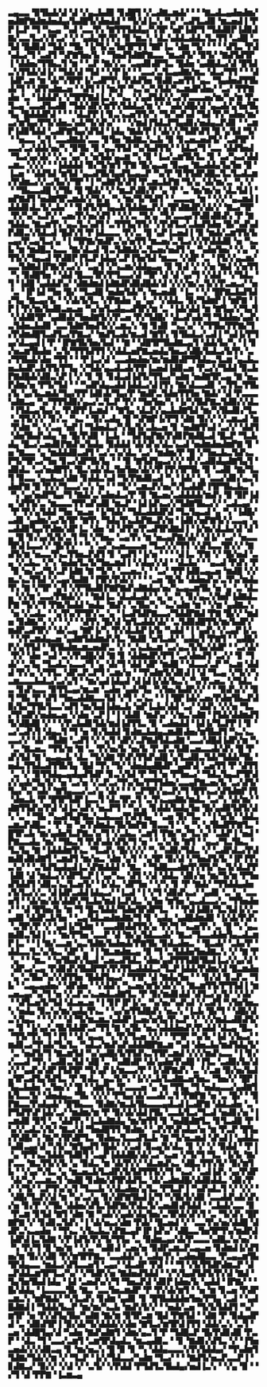 ▃▄▃▃▝▉▜▙▟▞▟▝▟▝▞▄▃▙▟▉▝▊▟█▜▝▞▃▟▇▃▆▟▞▝▝▝▇▃▟▃▄▟▅▟▆▞▅▟▇▛▇▟▆▟▅▟▄▞▙▟█▜▞▟▅▟▟▝▝▜▞▟▐▃▚▝▚▞▝▃▟▜▃▟▉▝▆▃▅▟▐▝▛▛▐▃▛▝▜▝▚▃▄▝▚▟▝▃▃▜▚▝▇▜▜▜▟▟▄▞▚▜▛▝▅▛▐▟▛▜▝▜▟▟▉▛▐▟▉▟▇▞▃▃▜▃▞▞▛▃▞▝▞▝▄▟▄▜▚▜▚▝▉▝▆▃▚▝▟▃▚▟▟▃▟▟▃▜▃▜▜▝▃▟█▝▃▜▟▝█▟▉▟▝▜▟▞▝▜▙▝▐▞▜▞▃▜▅▜▛▜▜▝▇▛▐▃▝▟▆▝▜▞▝▝▝▝▟▜▃▝▛▟▚▟▃▞▜▝▃▟▜▝▚▛▇▜▅▞▙▝▝▜▅▟▜▟▇▛▇▃▃▝▆▃▟▜▞▝▉▜▞▝▇▟▜▟▜▛▐▝▟▟▅▞▜▜▙▃▜▝▆▝▝▃▛▝▇▞▞▃▝▃▄▟▊▟▛▜▃▝█▟▅▝▄▟█▟▃▞▟▝█▜▟▃▚▜▜▟▞▟▐▞▝▜▟▞▟▝▜▟▝▝▞▛▐▞▝▝▃▃▞▃▜▃▄▟▇▞▆▃▝▟▃▞▜▜▝▝▝▟▐▟▛▃▆▝▆▝▟▞▚▜▛▛▐▞▃▟▛▜▚▝▛▟▟▜▅▝▉▟▊▃▅▜▜▝▄▃▝▜▄▟▅▟▜▜▙▟▞▜▝▝▟▜▚▟▆▃▅▝▝▟▜▝▐▝▆▞▛▝▚▃▚▞▚▜▟▞▚▃▆▟▛▟▅▞▝▃▞▝▛▛▇▟▅▝▃▝▐▟▟▟▚▝▞▜▛▛▇▟▐▃▚▝▚▃▝▞▄▟▜▟▞▞▃▞▛▃▃▃▅▞▆▞▚▞▆▝▛▃▜▃▄▝▃▃▟▜▃▟▉▝▜▟▞▟▛▞▆▜▚▜▟▟▃▞▆▝▞▝▚▟▞▟█▞▟▝▄▃▟▞▄▜▅▜▙▜▄▝█▟▟▟▛▟▝▝▝▝▟▃▛▛▐▝▊▃▚▃▅▜▜▞▚▝▜▞▚▟▚▟▝▜▟▝▛▞▚▟▅▞▆▞▃▞▆▜▄▞▛▜▞▟▅▃▚▟▞▜▞▟▚▞▝▝▝▞▆▟▐▜▟▃▛▜▄▟▊▞▅▟▄▃▛▟▊▝▝▃▆▛▐▟▉▜▟▟▝▃▟▛▇▜▄▞▟▜▟▝▐▟▄▝▇▟▞▛▐▝▟▞▞▞▜▟▛▟▜▝█▝▄▜▟▝▜▞▝▝▅▃▃▝▄▜▝▃▃▟▇▟▞▃▃▝▊▜▅▝▇▟▇▃▚▃▙▝▉▝▊▃▅▃▅▟▜▞▝▃▟▜▛▝▃▃▞▃▞▟▟▞▅▞▚▝▉▜▙▝▉▝▄▃▜▜▟▝▚▞▙▟▜▜▞▝▐▟▃▞▜▝▃▃▝▟▟▜▅▟▝▜▃▞▄▞▟▞▝▞▃▝▄▞▚▝▅▜▟▞▄▃▆▝▚▝▉▝▐▃▞▃▆▜▙▜▃▝▊▝▃▞▚▃▞▟▟▃▆▃▝▞▞▞▝▝▐▟▟▟▟▝▉▞▜▞▆▜▝▛▇▝█▞▄▃▅▝▉▃▄▝▇▃▟▟▄▜▄▜▅▝█▝▐▃▅▝▝▟▟▜▟▝▆▜▟▝▄▃▟▜▙▜▄▟▜▃▄▃▛▝▚▞▛▝▊▜▜▟▛▟█▃▜▃▜▃▟▃▆▞▛▟▆▃▞▞▃▞▙▞▞▜▛▝▐▝▚▟▇▜▞▟▜▝▛▃▆▃▙▛▇▝▜▞▄▝▟▞▆▞▃▝▚▝▞▝▝▜▙▃▃▟█▝▞▜▙▝█▝█▟▞▝▞▝▆▃▛▟▉▞▛▝▄▝▛▝▃▝▆▞▆▞▅▝▟▃▜▟▐▝▅▛▇▟▜▝▅▟▇▜▛▃▆▟▞▞▜▞▄▝▚▝▆▞▜▞▜▟▜▝▝▃▃▃▄▝▆▝▝▞▞▝▄▃▆▟▐▟▟▟▊▟▃▜▞▃▙▞▝▝▊▟▜▞▛▜▄▃▙▜▟▟▆▃▛▞▄▜▛▟▇▟▛▞▟▞▞▝▇▃▞▜▛▝▛▞▚▞▚▃▛▞▝▃▅▞▛▞▅▞▟▜▝▝▞▞▃▝▜▞▄▝▜▞▃▃▄▞▛▟▊▟▉▟▚▝▛▝▇▜▟▟▄▝▇▃▆▜▚▝▄▃▜▃▚▟▜▝▃▜▜▜▄▜▜▞▝▞▛▟▜▃▞▃▙▟▜▟▅▝█▞▚▟▚▟▛▟▉▃▚▜▟▃▟▝█▟▚▜▝▛▐▟▃▃▃▝▛▞▃▝█▝▄▛▐▃▅▟▐▝▉▝▆▟▞▃▆▜▜▞▙▃▄▞▛▃▄▜▃▞▄▝▐▝▜▛▇▞▆▟▛▃▚▞▅▜▜▝▆▃▅▞▃▜▃▞▞▞▛▟▟▟▉▝▅▝▚▃▙▝▆▝▆▟█▃▚▃▃▝▇▞▟▃▟▝▊▃▜▟▇▟▞▃▜▃▅▞▅▟▜▝▄▝▚▟▅▜▅▞▝▞▄▝▚▜▜▞▞▜▄▃▟▝▛▟▉▛▐▜▃▛▐▟▄▞▃▛▐▜▅▜▟▝▆▃▃▝▞▟▛▝▃▝▐▜▞▞▄▃▆▞▃▃▜▟▇▟▐▛▇▞▛▃▞▞▝▃▄▜▝▞▚▃▆▞▟▟▄▃▄▝▉▝▊▟▝▞▝▞▅▝▇▟▝▞▅▜▜▝▚▝▉▟█▜▅▝▝▟▟▝█▃▃▜▛▞▛▜▃▃▞▟▝▜▛▝▟▝▟▝▄▞▜▝▞▟▟▝▝▞▜▟▃▝▜▝▐▟█▝▄▟▟▟▚▞▝▟▇▟▆▟▐▟▇▟▛▟▉▟█▟▞▟▝▞▞▞▆▞▃▜▞▞▛▃▅▃▞▝▅▝▃▝▐▛▐▟▝▜▅▝█▞▝▜▃▟█▝▅▟▅▜▟▞▚▝▆▃▅▟▊▝▐▃▝▝▞▝█▛▇▃▙▟▜▟▞▜▄▝▇▃▄▞▙▝▝▞▟▞▙▜▃▝▞▛▇▟▅▝▄▝▄▞▝▞▟▟▃▝▉▞▜▟▆▛▐▝▆▛▇▝▐▛▐▝▛▞▆▞▙▟▉▃▅▃▅▝▚▞▅▜▃▟▄▃▟▜▛▞▆▝▃▝▐▟▞▟▟▝▆▝▇▜▄▞▞▜▄▜▝▞▟▟▉▜▛▝▄▟▉▟▞▜▅▟▇▜▞▞▛▃▅▝▛▞▜▟█▞▝▟▃▟▚▟▞▜▝▜▟▟▅▞▄▟▚▃▜▟▅▃▙▟▉▝▃▃▜▟▇▜▅▟▜▞▞▃▆▃▚▝▇▝▊▟▊▝▚▃▚▞▝▞▜▜▙▞▛▛▇▞▜▞▛▟▆▟█▜▃▟▜▃▞▛▇▃▞▝▆▟▜▃▟▞▆▃▟▝▇▜▚▝▊▜▙▟▃▞▃▟▐▝▚▟▐▞▛▜▄▞▟▃▄▟▐▝▛▝▐▛▇▜▙▜▅▞▙▟▝▝▇▝▝▟█▜▛▜▙▟▇▃▄▜▝▟▟▞▙▞▚▝▐▝▊▞▅▃▆▜▙▟▅▝▃▜▞▜▜▜▟▜▜▝▞▟▟▃▅▛▇▃▅▟▄▜▅▃▞▟█▞▙▟▃▞▙▜▚▝▃▞▜▜▙▟▞▟▅▝▜▜▝▝▝▛▐▃▞▟▝▃▃▟▅▟▅▞▆▞▆▟▉▟▛▜▜▟▄▃▜▃▆▝▄▃▙▃▅▃▙▟▛▃▙▜▜▞▛▜▄▝▞▜▟▞▄▃▟▃▟▞▛▛▐▃▅▟▐▟▉▃▅▝▛▃▞▞▜▟▟▝▉▃▙▛▇▟█▟▞▟▉▃▚▛▐▝▞▝▊▝▊▝▊▟▃▟▐▟▜▞▜▜▃▞▚▟▆▝▅▟▇▜▛▃▄▝▇▝▅▃▛▟▆▞▅▝▛▜▞▜▟▝▝▝▚▟▛▟▄▃▟▟▐▟▟▃▞▟▐▜▚▝▇▞▟▃▃▟▊▝▃▜▜▃▜▜▙▞▙▝▄▞▙▃▆▟▞▜▄▞▛▛▐▟▊▟▞▜▄▞▛▝▆▟▛▃▜▟▅▜▜▜▅▝▇▟▞▝▟▝▛▃▃▃▚▟▇▃▄▝▚▞▜▜▜▟▉▞▄▃▞▃▜▃▛▝▛▞▝▜▅▜▅▞▚▝▐▞▚▜▙▛▇▃▜▟▉▞▞▟▃▝▐▜▟▃▄▜▄▞▄▝▛▟▛▛▐▃▆▟▝▝▇▜▄▝▟▃▛▞▄▃▙▟▇▜▟▝▆▞▚▜▙▟▊▞▜▃▝▃▜▜▞▞▞▝▊▞▃▝▚▃▝▝▉▞▃▟▄▝█▝▚▛▇▛▐▞▛▜▝▟▇▝▉▞▞▝▞▃▆▃▟▝▆▝▛▟▆▝▚▝▞▃▄▝▅▛▐▝▜▟▅▟▃▞▚▜▄▜▞▃▙▃▅▝▊▝▅▟▇▜▚▟▝▃▞▞▝▟▟▜▝▟▅▜▙▟▚▟▄▝▅▝█▞▛▟▉▝▐▃▙▝▝▜▟▜▄▛▇▞▛▟▊▛▇▟█▃▟▝█▃▛▝▜▃▙▟▄▝█▃▞▃▅▟▊▛▇▟▚▞▙▟▄▝▉▟▟▟▝▟▞▟▚▞▟▃▚▃▟▝▅▟▆▟▅▟▆▛▇▝▊▝▅▝▇▃▃▝▄▝▆▟▟▟▉▃▟▜▝▃▞▃▚▞▟▃▝▃▞▝▆▟▆▞▛▝█▝▞▜▅▃▙▃▜▟▚▃▛▜▞▜▛▃▞▜▅▝▊▃▞▟▛▜▙▜▄▝▝▝▉▝▇▜▟▜▄▃▞▞▞▝▛▞▃▟▉▟▄▟▇▜▄▜▝▟▉▟▃▝▃▞▅▟█▜▚▝█▃▚▟▞▟▃▜▅▜▅▞▟▞▞▛▐▜▚▜▛▜▙▝▉▝▃▟▊▝▇▞▜▃▜▝▉▃▃▝▄▃▙▃▞▟▇▝▊▟▟▃▚▟▝▜▞▛▇▟▉▃▟▝▚▝▐▟▞▝▄▝▃▃▞▟▊▞▄▃▜▟▅▛▇▝█▝▛▞▞▜▃▃▞▃▚▝▅▝▝▝▜▞▝▃▆▃▛▞▅▞▚▜▃▟▟▛▐▜▛▜▙▃▙▃▝▝▚▝▄▞▅▟▛▜▄▞▜▝▇▟▞▃▚▟▅▟▃▞▛▝▉▝▇▃▅▞▃▟▟▟▟▞▆▟▚▝▉▝▉▛▐▟▄▝▟▜▜▞▃▝▆▃▃▃▜▜▚▟▚▟▉▝▆▃▛▝▐▟▐▟▚▃▞▞▜▟▇▜▙▃▞▞▝▃▟▃▄▞▝▝▛▝▛▞▄▜▟▟▝▜▅▝▅▃▅▝▐▞▜▟▞▝▜▟▃▟▟▟▛▟▝▜▃▜▄▃▟▝▄▝▚▝▐▟█▞▃▟▊▝▄▟▆▞▃▞▙▜▛▝▇▜▚▝▜▟▄▜▚▃▙▛▇▃▛▞▆▝▐▟▊▞▅▛▇▜▞▞▃▃▄▝▄▃▟▟▉▜▄▞▛▟▆▞▟▛▐▃▝▟▅▝▟▝▟▜▚▞▛▃▟▜▛▟▇▟▐▝▐▞▆▞▟▃▙▞▟▝▟▝▄▝█▝▊▞▄▞▙▜▞▃▜▝▜▝▞▜▅▃▝▃▄▜▚▝▆▝▅▃▄▛▇▞▟▞▝▟▐▞▝▃▞▝▅▃▃▜▛▟▐▃▃▞▞▝█▞▛▞▝▝▚▝▃▞▚▃▅▃▃▃▅▝▜▃▞▞▞▜▜▝▞▟▜▃▃▜▛▞▞▝▇▟▜▞▆▝▅▃▃▜▚▃▜▜▅▃▛▟▜▝▊▝▄▟▜▝▐▞▅▝▝▝▝▟▐▃▝▛▇▝▞▝█▞▅▟▝▃▄▝▞▃▙▃▝▞▚▝▅▟▅▜▃▜▞▜▅▃▆▟▐▝▞▟▄▞▞▟▝▝▟▃▙▞▝▝▄▃▟▝▛▟▚▝▛▝▉▝▅▞▃▞▜▞▃▛▐▟▇▝▇▝▜▞▚▝▃▃▅▃▚▝▝▃▞▝▛▛▐▟▉▃▄▃▅▝▆▟█▝▞▞▆▃▚▃▜▜▟▝▞▃▄▞▙▟▇▝▐▜▛▞▛▟▞▞▝▝▝▃▅▝█▞▙▝▟▟▅▟▚▞▃▜▚▞▆▟▄▜▚▝▇▝▞▜▛▝▄▜▝▞▛▜▙▟▊▛▇▛▇▟▚▟▇▟▄▞▅▞▚▃▄▃▆▜▙▝▅▝▄▝▃▝▟▃▄▝▞▞▆▝▃▃▞▛▇▟▞▞▝▝▇▟▐▃▝▟▃▟▃▟▞▝▄▝▄▝▚▝▊▞▄▃▚▜▅▛▐▟▇▟▃▛▇▝▜▞▞▜▝▛▇▞▙▟▟▝▅▟▄▝▇▟▚▝▃▜▙▞▚▝▚▃▚▟▆▝▆▝▝▞▆▝▄▟▇▃▚▝▅▝▞▃▟▃▝▝▄▜▚▞▛▜▛▞▃▝▄▝▐▃▟▜▟▛▇▃▃▞▜▟▟▛▇▟▝▛▇▝█▞▞▝▆▟▅▝▉▟▇▞▚▝▞▝▝▞▝▝▟▜▚▝█▞▟▝▆▜▃▟▟▞▟▞▝▃▜▟▉▟█▜▜▞▆▞▙▟▛▞▆▟▛▃▟▜▛▞▝▟▞▃▄▝▇▛▐▞▚▝▛▞▟▃▙▛▐▞▙▝▚▟▟▝▐▝▄▟▚▝▞▃▄▛▐▞▃▝▝▞▛▃▆▟▄▃▅▝▄▟▇▜▟▟▆▟▚▜▃▝▇▟▉▝▅▜▃▟▞▝▄▟▄▜▝▛▇▜▝▝▄▟█▞▛▞▄▜▜▟▝▝█▜▙▟▆▃▆▃▅▟▛▃▝▞▝▃▚▃▙▃▆▝▃▞▄▃▜▞▙▞▟▟▛▝▝▃▞▟▞▝▛▞▝▟▅▝▚▟▝▃▚▜▚▟█▞▟▝▇▝▊▝▟▟▆▟▛▞▛▜▝▃▞▟▅▟▜▝▃▞▞▝▊▝▜▟▞▝▃▜▄▝▜▃▟▃▚▃▃▞▜▝▄▝▟▞▜▝▟▟▝▟▛▝▆▟█▝▝▟▃▃▞▃▛▝▚▃▆▝▟▟▟▝▛▞▄▝▞▜▜▃▝▟▛▃▛▃▛▜▝▃▆▞▅▝▝▜▚▟▆▜▞▟▊▟▐▝▟▝▜▃▄▝▞▜▞▞▚▃▆▃▃▃▙▟▃▞▃▞▄▜▝▝▆▞▄▟▐▟▄▟▝▟▐▟▐▞▟▞▙▃▚▝▚▞▛▃▅▃▝▞▜▟▃▝▃▝▊▟▚▃▃▝▉▜▜▃▄▞▆▃▆▝▃▟▅▝▄▟▞▜▄▝▚▜▅▞▙▟▛▞▞▝▝▝▉▟▚▞▞▝▉▜▝▜▙▝▛▝▟▜▝▜▅▃▟▟▇▃▃▜▟▝▞▜▝▃▚▃▝▝▐▝█▛▐▟▞▃▅▞▛▟▅▜▙▃▛▟▉▞▙▞▜▜▙▜▃▃▚▟▜▝▆▞▙▟▐▟▅▃▙▝▅▛▐▃▙▞▟▟▝▃▞▝▟▟▚▝▞▞▅▝▜▃▞▜▚▟▛▞▅▟▅▃▅▝▞▟▅▝▃▛▐▝▐▝▟▟▊▝▆▟▚▞▝▞▆▃▚▟▇▝▐▜▟▞▟▟▆▟▜▜▞▟█▟█▝▞▝▝▞▛▃▙▟▊▜▟▞▆▟▐▟▜▜▃▝▉▝▃▟▅▟▟▝▐▟▐▞▜▃▛▛▐▝▊▝▃▞▃▟▚▜▝▟▄▃▜▝▜▝▅▝▊▞▙▟▟▝▊▟▆▃▙▟▄▃▆▟▊▟▅▞▆▜▙▟▜▝▚▃▚▃▃▃▞▞▝▟▞▝▜▟▇▝▃▟▜▝▞▝▄▜▝▟▛▞▃▛▇▟▜▟▃▟▇▝▃▃▞▟█▟▐▟▛▞▆▝▚▝▃▝▇▃▅▃▝▜▜▞▆▝▇▝▃▝▛▞▅▞▙▝▅▞▙▝▛▃▛▃▜▟▊▃▅▃▃▟▞▟▚▝█▝▛▟▚▜▟▝▇▝▄▃▄▃▙▝▟▃▝▜▞▟▇▝▛▟▚▜▜▟▚▟█▝▄▜▃▟▉▃▜▟▞▜▟▟▞▜▙▝▅▟▃▜▜▟▃▟▜▜▙▜▄▝█▟▝▜▚▝▜▞▝▟▅▟▄▟█▟▛▝▄▟▛▟▝▃▅▜▜▝▛▝▟▜▜▝▃▝▞▝▉▜▜▟▄▃▄▟▄▟▜▟▛▝▊▃▚▜▟▝▛▝▜▝▅▝▛▜▅▃▞▝▜▟▃▜▄▃▛▜▛▟▞▞▄▟▞▜▄▜▞▝▅▝▃▞▅▝▞▃▛▃▞▜▚▞▙▞▛▜▜▟▅▞▃▃▄▛▇▃▅▞▙▝▃▞▟▜▞▜▄▞▚▞▚▟▞▝▇▜▄▃▃▞▃▞▄▝▟▞▝▝▝▃▛▜▛▞▄▃▛▞▜▝█▜▚▃▞▟▜▟▆▛▐▜▝▟▅▃▙▝▛▝█▜▛▜▟▛▐▃▃▜▝▟▃▜▛▃▜▝▃▜▚▃▄▟▇▞▆▟▃▝▃▞▚▝▟▞▆▞▝▟▇▜▜▟▚▞▛▟▝▟▐▃▚▟▚▝▅▃▛▜▝▝▚▞▄▝▊▟▟▞▙▟▄▜▅▝█▞▄▟▉▜▟▜▞▟▚▝▃▝▝▜▙▝▚▃▟▜▄▛▇▃▚▃▙▃▃▞▛▟▜▜▄▝▝▃▅▝▉▞▜▃▝▝▐▝▅▜▞▝▟▟▃▃▆▃▛▟█▃▝▝▛▝▅▝▚▞▛▟▆▟▃▜▙▜▅▛▇▝▉▃▃▜▝▝▄▝▚▝▄▜▙▟▛▛▇▜▃▝█▜▛▃▙▝▆▞▄▟▅▜▃▛▇▃▚▞▜▝▞▃▙▃▝▃▆▜▝▛▇▞▚▞▜▃▚▞▝▃▙▛▐▝▅▟▝▛▇▃▃▟▄▝▆▞▝▜▙▃▜▝▛▟▚▟▞▟▜▞▜▝▅▝▝▃▚▞▙▝▇▜▝▝▄▃▞▜▃▜▙▃▝▜▃▜▄▝▇▝▐▟▟▟▆▜▚▃▝▜▃▟▚▝█▞▞▞▞▝▚▝▚▟▉▞▜▟▃▝▞▝▃▟▛▟▃▞▛▟▆▟▊▟▉▟▇▜▝▃▆▟▜▝▆▞▅▃▝▟▆▝▄▜▝▝▄▜▛▝▉▞▟▝▞▜▅▟▜▞▙▝▐▛▐▜▚▃▚▞▝▝▃▜▟▜▄▟▄▟▐▃▚▛▇▟▟▟▝▝▇▃▝▝▜▟█▃▃▟▆▜▚▜▜▞▚▃▜▞▟▃▛▛▐▟▉▝▟▝▆▟▃▞▞▟▛▜▃▛▐▝▄▞▚▃▝▟▜▝▞▟▝▟▟▃▝▟▊▞▅▝▆▞▜▞▆▝▛▜▅▟▜▟▟▜▝▟▉▃▚▃▜▃▅▜▞▝▐▞▟▃▝▟▛▜▅▝▝▞▚▝▊▝▛▝▇▟▞▝▜▜▟▟▄▟▅▞▙▜▃▞▞▃▝▟▐▟▛▃▟▟▐▟▄▃▞▝▐▃▟▝▐▝▞▜▝▟▉▟▚▃▞▝▄▟▊▝▃▝▄▝▃▃▅▜▝▝▟▞▅▞▟▞▟▟▛▞▜▃▙▞▆▟▐▃▛▟▃▝▄▜▅▝▆▜▅▝▄▃▟▃▃▞▃▝▜▜▅▟▅▞▝▝▟▝█▜▅▞▙▝▆▝▜▝█▃▜▟▟▞▜▟▅▜▛▟▛▜▃▝▝▝▛▟▐▟▉▞▜▃▜▟▐▞▞▃▄▟▉▝▟▟▛▃▙▜▅▝▝▃▄▜▟▃▅▟▆▟▇▞▜▝▊▝▄▟▄▝▄▟█▟▆▟▉▝▐▞▟▞▛▟▚▝▃▜▛▞▛▝▞▝▄▟▐▞▜▟▆▝▝▃▃▟▉▟▟▜▜▞▄▝▛▞▜▝▚▃▅▜▚▝▃▝█▝▚▝▄▃▆▟▉▃▜▟▐▝▝▝▆▞▛▜▅▝▃▃▛▝▟▝▇▞▄▜▟▃▃▟▞▝▇▃▞▜▃▃▟▟▅▜▄▃▟▃▆▛▐▃▝▝▐▝▇▞▃▃▆▝▄▃▜▟▇▞▙▟▅▟▞▛▇▜▙▝▉▟▃▟▅▃▝▝█▃▟▞▝▃▙▞▛▝▟▟▃▃▜▃▚▞▙▃▝▟▛▝▄▝▐▝▇▃▆▟▆▃▄▝▉▝▜▝▃▜▟▟▅▜▅▟▇▃▚▝▞▝▇▝▛▝▄▝▝▝▆▃▝▝▅▜▙▟▚▜▄▟▝▃▅▃▟▜▟▃▝▟▅▞▄▟▜▜▜▟▉▜▙▟▐▃▞▞▄▞▟▝▝▟▛▃▞▃▄▝▛▟▊▟▚▜▙▟▛▜▚▜▚▜▜▃▟▟▟▃▞▜▃▛▐▟▟▞▛▟▆▞▟▝█▃▆▟▅▝▄▝▃▜▙▞▚▞▞▟▜▜▅▝█▟▟▜▄▃▞▝▜▜▛▝▟▝▇▟▄▜▅▝▝▝▊▞▟▝▊▃▛▃▝▜▙▝▝▃▄▃▄▟▅▞▝▟▛▟▅▝▝▞▟▟▚▝▚▃▅▞▆▜▞▟▞▞▚▝▇▃▆▜▜▞▛▜▜▟▐▝▆▃▅▃▄▞▚▞▜▝▅▝▞▃▛▃▚▃▅▟▃▟▇▜▃▝▛▝▉▞▆▟▊▟▟▝▟▜▃▞▄▜▞▝▞▟▞▝▝▟▜▃▅▜▞▜▟▝▟▃▅▃▅▝▐▝▊▛▐▛▐▞▃▝▚▞▅▞▚▟▚▟▝▞▃▟▜▝▚▜▅▜▅▃▚▝▅▟▄▝▉▃▚▞▆▞▄▟▄▜▚▃▝▝▄▞▅▜▜▟█▟▚▝▅▃▚▝▐▃▙▝█▞▜▝▝▟█▞▟▃▚▜▄▃▝▝▝▞▝▝▟▝▜▞▆▃▆▃▚▟▟▛▐▃▅▞▅▜▄▜▚▃▛▝▞▝▞▞▆▟▃▟▉▟▜▞▃▝▊▝▐▞▄▞▃▜▙▜▟▟▛▃▞▜▜▝▇▝▄▜▙▝▅▃▚▟▟▟▅▟▚▜▚▟▟▝▟▃▄▝█▃▝▝▜▜▞▜▚▝▜▝▐▜▝▝▟▝▄▃▄▝▚▝▛▞▜▃▅▝▞▞▝▝▛▜▛▝▚▞▙▝▐▟▝▞▙▃▞▝▆▟▊▃▞▜▚▟▞▜▄▜▃▝▚▟▃▞▆▟▚▟▚▟▟▟█▛▇▃▆▝▚▟▝▟▅▃▙▞▆▟▜▟▄▜▞▝▃▝▅▟▜▞▜▝▇▃▆▜▟▝▚▞▄▟█▞▙▜▜▟▚▃▜▜▛▃▆▟▝▞▞▞▆▟▚▃▃▝▐▝▊▞▞▃▃▟▝▜▚▝▃▟▊▃▜▟▝▟█▝▃▝▚▟▉▟▛▝▟▞▄▟▅▜▚▟█▝▐▜▃▝▃▟▉▞▙▞▟▞▞▝▄▟▚▞▟▛▐▜▟▜▛▝▜▞▄▛▐▞▆▃▃▞▛▝▐▞▟▛▇▟▚▝▃▝▞▃▆▝▉▞▅▞▙▟▄▜▛▃▟▜▄▜▟▜▃▝▛▝▊▟▃▝▄▃▜▞▚▝▐▞▞▃▙▜▃▟▇▃▅▜▅▃▝▜▅▞▞▝█▛▐▜▄▃▙▟▅▝▃▜▅▞▞▝█▝▝▟▆▜▃▝▛▃▃▃▅▝▄▝▆▝▜▜▄▝▜▝▅▟▄▃▃▞▄▟▇▜▙▜▃▃▜▞▝▟▅▟▄▃▝▜▙▝▞▞▞▝▛▜▄▞▟▞▃▃▟▞▃▜▝▛▇▛▇▝▅▝▃▝█▞▝▝▉▛▇▃▃▜▚▟▄▟▞▝█▜▙▃▃▝▉▟▇▞▆▃▙▜▙▃▃▃▄▟▃▟▐▃▟▛▇▝▟▟▃▟▅▝▃▝▛▜▟▜▚▛▐▟▞▃▞▝▆▟▆▞▆▝▛▝▉▞▟▞▟▟▐▜▙▝▃▃▙▜▃▞▜▃▟▝▅▟▊▞▅▝▐▃▆▟▉▝▉▜▝▃▝▟▟▜▚▝▐▃▙▟▇▟▄▝▆▞▆▜▜▝▊▝▅▟█▟▇▜▃▝▊▜▃▟▉▝▛▝▚▞▞▃▟▃▚▜▞▝▇▃▞▟▝▜▅▟█▜▜▝▉▟▆▞▝▃▛▞▛▟▚▟▄▞▅▝▆▝▛▃▛▝█▜▄▞▛▟█▞▚▝▇▞▚▜▛▟▛▜▃▝▉▟▅▃▜▃▃▟▜▃▙▝▇▝▜▞▅▃▆▟▝▟▚▟▐▝▄▟▟▃▚▟▊▃▄▞▟▝▚▜▞▝▇▜▄▟▜▝█▟▞▝▞▃▟▝▉▃▄▜▞▟▃▝▊▝▞▝▞▝▉▟▟▝▝▛▐▝▄▝▛▜▚▃▜▟▟▞▜▟▉▜▝▃▄▛▐▟▟▟█▞▟▞▃▞▚▃▅▝▞▜▞▜▝▜▃▝▐▞▙▝▇▞▛▃▃▝▇▃▜▜▞▞▙▝▄▝▉▟▃▝▆▝▟▞▛▞▞▝▟▃▆▟▚▃▝▟█▃▜▜▚▜▞▝▉▞▆▜▙▝▝▞▄▞▚▜▃▝▄▝▆▃▅▃▙▜▃▟▛▞▙▜▟▜▜▜▞▞▜▝▚▃▞▝▃▟▐▟▚▝▄▞▛▟▛▝▟▞▚▞▃▃▆▃▜▝▅▟█▝▊▟▆▞▟▜▛▟▟▜▃▝▟▞▃▟▆▟█▞▟▟▉▟▟▃▝▟▊▞▛▞▝▞▜▞▝▃▛▜▚▞▄▜▝▜▃▃▙▝▞▟▃▟▅▞▄▜▃▝▛▜▃▛▐▝▚▟▚▟▃▜▝▞▝▞▞▝▝▟█▞▜▃▛▞▟▝▆▝▚▞▃▞▄▝▊▞▟▛▇▜▙▟▐▞▜▝▚▜▙▜▞▟▉▝▃▃▟▟▚▟▞▟▚▞▅▝▊▞▛▝▞▜▙▝▟▟▅▞▟▜▃▜▟▛▇▞▛▟▃▜▞▃▅▟▊▟▜▟▟▝▝▃▙▟▞▃▃▝▉▝▛▃▆▝▊▜▟▝▇▜▝▟▆▝▇▝▚▟▞▞▄▟▞▟▄▜▅▞▃▜▛▟▞▟▚▜▝▃▝▜▞▟▚▝█▛▇▛▇▝▞▝▊▟▊▃▜▟▚▝▐▝▟▞▅▃▞▟▆▝▛▟▞▝█▃▅▟▝▞▝▃▃▜▚▞▅▞▟▟█▝▟▟▛▃▚▃▄▟▅▝▝▜▚▃▝▞▙▃▙▃▚▛▇▃▄▛▐▛▐▟▚▞▝▟█▃▃▜▅▜▛▜▚▞▆▟▛▟▐▟▛▟▐▃▜▟▇▝▞▛▐▟▜▞▛▞▜▞▜▜▄▝▃▝▉▟▆▃▄▞▟▞▛▃▃▃▚▟█▃▚▞▅▞▝▝▚▝▛▞▜▝█▝▅▞▆▝▝▞▃▝▚▟▊▟▝▃▅▞▅▝▉▟▛▃▆▃▛▃▄▃▅▝▊▟▆▟▐▞▟▜▅▞▆▝▉▞▞▟▉▝▛▞▆▜▛▛▇▃▝▃▃▟▟▞▚▝▃▟▄▜▚▝▃▟▅▟█▃▃▝▛▃▄▃▆▜▙▜▛▟▄▃▃▝▆▟▃▞▟▜▃▃▅▜▝▃▄▞▝▟▃▟▛▝▛▟▝▝▝▜▝▞▙▜▜▟▛▟▆▃▛▝▟▃▛▟▟▃▆▜▛▜▃▞▚▞▝▞▜▟▛▞▅▝▇▟▅▟▜▟▟▝▝▞▚▜▄▟▜▟▜▞▛▞▟▝▇▟▝▜▄▜▅▜▙▟▐▟▄▝▐▟▝▃▅▟▚▞▞▜▝▜▅▃▛▟▝▟▊▛▐▟▅▞▙▝▄▟▟▝▐▛▇▞▝▝█▞▟▟▄▝▐▃▃▃▃▜▙▝▇▃▝▃▃▜▅▃▆▟▛▝▛▝▛▞▟▞▆▜▝▝▅▝▆▝▊▃▅▝▛▟▛▃▆▃▚▝▆▛▇▟▞▝▚▜▃▟▚▝▊▟▆▝▄▟▊▝▊▝█▜▙▟▟▟▅▜▅▞▛▜▄▝▃▟▝▝▄▟█▟▇▟▐▝▜▟▟▞▙▃▛▝▆▞▆▞▚▃▙▝▆▟▚▜▞▞▝▝▅▟▞▃▅▝▜▞▙▜▟▟▜▝▚▞▆▜▛▝▅▝▛▞▟▜▄▜▙▞▚▟▇▝▇▞▆▝▉▜▛▃▆▝█▟▝▛▇▜▟▝▝▟▇▝▛▝▉▟▄▟▛▟▝▃▝▟▉▟▜▛▐▝▉▞▟▞▜▞▟▟▟▞▞▟▅▝▇▜▃▞▆▜▛▟▐▜▜▝▟▟▞▃▚▝▃▜▝▃▅▝▟▟█▜▄▞▟▝▚▟▅▝▇▟▚▟▇▜▝▟▆▞▄▃▜▝▛▝▜▟█▃▛▝█▞▛▟▊▟▉▝▛▃▛▝▝▟▃▝▜▝▃▃▞▃▆▜▝▃▆▜▛▟▄▟▃▝▆▃▄▟▉▃▝▝▊▝▇▟▊▞▟▜▃▝▞▝▐▜▅▃▅▟▞▞▞▟▉▃▄▝▊▝▆▞▅▃▚▝█▝▉▝▊▝▚▝▟▟▄▃▃▃▚▜▚▜▟▟▄▞▝▜▚▟▆▜▜▟▇▞▜▟▞▞▆▝▞▝▜▃▛▝▐▞▞▜▟▃▃▞▚▟▆▝▜▃▞▝▝▝▇▟▜▞▅▃▛▃▃▛▐▝▊▟▇▃▞▝▉▞▞▝▞▟▝▞▝▃▜▞▝▞▛▟▟▝▛▜▟▜▃▜▙▟▄▞▅▟▐▃▚▝▝▞▄▝▉▝▝▞▜▝▟▝▛▛▇▝▐▃▆▃▄
